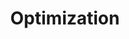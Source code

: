 ---
layout: toctree
title: Optimization
permalink: /blog/maths/optim

enumerate_grand_children: true
--- 